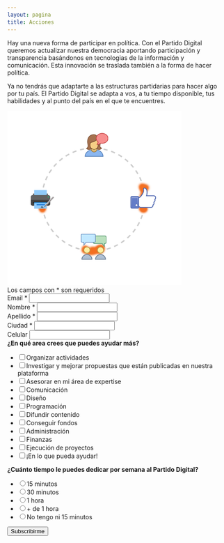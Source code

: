 ```yaml
---
layout: pagina
title: Acciones
---
```


<div class="encabezado">
    <div class="col-md-9">
      <p>Hay una nueva forma de participar en política. Con el Partido Digital queremos actualizar nuestra democracia aportando participación y transparencia basándonos en tecnologias de la información y comunicación. Esta innovación se traslada también a la forma de hacer política.</p>
      <p>Ya no tendrás que adaptarte a las estructuras partidarias para hacer algo por tu país. El Partido Digital se adapta a vos, a tu tiempo disponible, tus habilidades y al punto del país en el que te encuentres.</p>
    </div>
    <div class="col-md-3">
        <img src="assets/img/acciones.png" class="img-fluid">
    </div>
</div>

<!-- Begin MailChimp Signup Form -->
<div id="mc_embed_signup">
<form action="//partidodigital.us14.list-manage.com/subscribe/post?u=8e16f7903de2c0600985cf9e2&amp;id=f1023a95d1" method="post" id="mc-embedded-subscribe-form" name="mc-embedded-subscribe-form" class="validate" target="_blank" novalidate>
    <div id="mc_embed_signup_scroll">
<div class="indicates-required">Los campos con <span class="asterisk">*</span> son requeridos</div>
<div class="mc-field-group">
	<label for="mce-EMAIL">Email  <span class="asterisk">*</span>
</label>
	<input type="email" value="" name="EMAIL" class="required email" id="mce-EMAIL">
</div>
<div class="mc-field-group">
	<label for="mce-FNAME">Nombre  <span class="asterisk">*</span>
</label>
	<input type="text" value="" name="FNAME" class="required" id="mce-FNAME">
</div>
<div class="mc-field-group">
	<label for="mce-LNAME">Apellido  <span class="asterisk">*</span>
</label>
	<input type="text" value="" name="LNAME" class="required" id="mce-LNAME">
</div>
<div class="mc-field-group">
	<label for="mce-MMERGE3">Ciudad  <span class="asterisk">*</span>
</label>
	<input type="text" value="" name="MMERGE3" class="required" id="mce-MMERGE3">
</div>
<div class="mc-field-group size1of2">
	<label for="mce-MMERGE4">Celular </label>
	<input type="tel" name="MMERGE4" class="" value="" id="mce-MMERGE4">
</div>
<div class="mc-field-group input-group">
    <strong>¿En qué area crees que puedes ayudar más? </strong>
    <ul><li><input type="checkbox" value="1" name="group[4709][1]" id="mce-group[4709]-4709-0"><label for="mce-group[4709]-4709-0">Organizar actividades</label></li>
<li><input type="checkbox" value="2" name="group[4709][2]" id="mce-group[4709]-4709-1"><label for="mce-group[4709]-4709-1">Investigar y mejorar propuestas que están publicadas en nuestra plataforma</label></li>
<li><input type="checkbox" value="4" name="group[4709][4]" id="mce-group[4709]-4709-2"><label for="mce-group[4709]-4709-2">Asesorar en mi área de expertise</label></li>
<li><input type="checkbox" value="8" name="group[4709][8]" id="mce-group[4709]-4709-3"><label for="mce-group[4709]-4709-3">Comunicación</label></li>
<li><input type="checkbox" value="16" name="group[4709][16]" id="mce-group[4709]-4709-4"><label for="mce-group[4709]-4709-4">Diseño</label></li>
<li><input type="checkbox" value="32" name="group[4709][32]" id="mce-group[4709]-4709-5"><label for="mce-group[4709]-4709-5">Programación</label></li>
<li><input type="checkbox" value="64" name="group[4709][64]" id="mce-group[4709]-4709-6"><label for="mce-group[4709]-4709-6">Difundir contenido</label></li>
<li><input type="checkbox" value="128" name="group[4709][128]" id="mce-group[4709]-4709-7"><label for="mce-group[4709]-4709-7">Conseguir fondos</label></li>
<li><input type="checkbox" value="256" name="group[4709][256]" id="mce-group[4709]-4709-8"><label for="mce-group[4709]-4709-8">Administración</label></li>
<li><input type="checkbox" value="512" name="group[4709][512]" id="mce-group[4709]-4709-9"><label for="mce-group[4709]-4709-9">Finanzas</label></li>
<li><input type="checkbox" value="1024" name="group[4709][1024]" id="mce-group[4709]-4709-10"><label for="mce-group[4709]-4709-10">Ejecución de proyectos</label></li>
<li><input type="checkbox" value="2048" name="group[4709][2048]" id="mce-group[4709]-4709-11"><label for="mce-group[4709]-4709-11">¡En lo que pueda ayudar!</label></li>
</ul>
</div>
<div class="mc-field-group input-group">
    <strong>¿Cuánto tiempo le puedes dedicar por semana al Partido Digital?</strong>
    <ul><li><input type="radio" value="4096" name="group[4713]" id="mce-group[4713]-4713-0"><label for="mce-group[4713]-4713-0">15 minutos</label></li>
<li><input type="radio" value="8192" name="group[4713]" id="mce-group[4713]-4713-1"><label for="mce-group[4713]-4713-1">30 minutos</label></li>
<li><input type="radio" value="16384" name="group[4713]" id="mce-group[4713]-4713-2"><label for="mce-group[4713]-4713-2">1 hora</label></li>
<li><input type="radio" value="32768" name="group[4713]" id="mce-group[4713]-4713-3"><label for="mce-group[4713]-4713-3">+ de 1 hora</label></li>
<li><input type="radio" value="65536" name="group[4713]" id="mce-group[4713]-4713-4"><label for="mce-group[4713]-4713-4">No tengo ni 15 minutos</label></li>
</ul>
</div>
	<div id="mce-responses" class="clear">
		<div class="response" id="mce-error-response" style="display:none"></div>
		<div class="response" id="mce-success-response" style="display:none"></div>
	</div>    <!-- real people should not fill this in and expect good things - do not remove this or risk form bot signups-->
    <div style="position: absolute; left: -5000px;" aria-hidden="true"><input type="text" name="b_8e16f7903de2c0600985cf9e2_f1023a95d1" tabindex="-1" value=""></div>
    <div class="clear"><input type="submit" value="Subscribirme" name="subscribe" id="mc-embedded-subscribe" class="action btn"></div>
    </div>
</form>
</div>
<script type='text/javascript' src='//s3.amazonaws.com/downloads.mailchimp.com/js/mc-validate.js'></script><script src="https://cdnjs.cloudflare.com/ajax/libs/jquery-validate/1.17.0/localization/messages_es_AR.js"></script><script type='text/javascript'>(function($) {window.fnames = new Array(); window.ftypes = new Array();fnames[0]='EMAIL';ftypes[0]='email';fnames[1]='FNAME';ftypes[1]='text';fnames[2]='LNAME';ftypes[2]='text';fnames[3]='MMERGE3';ftypes[3]='text';fnames[4]='MMERGE4';ftypes[4]='number';}(jQuery));var $mcj = jQuery.noConflict(true);</script>
<!--End mc_embed_signup-->